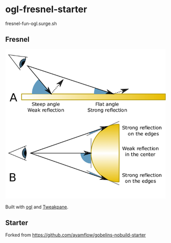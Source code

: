 # ogl-fresnel-starter

fresnel-fun-ogl.surge.sh

## Fresnel

![The Fresnel Principle](Principle-of-the-Fresnel-effect-the-amount-of-reflection-on-a-reflective-surface-depends.png)

Built with [ogl](https://github.com/oframe/ogl) and [Tweakpane](https://github.com/cocopon/tweakpane).

## Starter

Forked from https://github.com/ayamflow/gobelins-nobuild-starter
